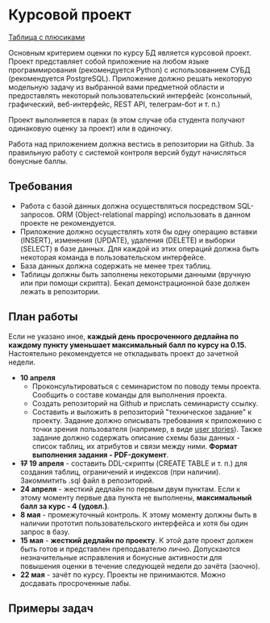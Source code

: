 # Курсовой проект
[Таблица с плюсиками](https://docs.google.com/spreadsheets/d/1MmmvPRWoErWg0IDz_nC2XWhfkpMHDL676z5YGyLAIHU/edit#gid=355741838)

Основным критерием оценки по курсу БД является курсовой проект. Проект представляет собой приложение на любом языке программирования (рекомендуется Python) с использованием СУБД (рекомендуется PostgreSQL). Приложение должно решать некоторую модельную задачу из выбранной вами предметной области и предоставлять некоторый пользовательский интерфейс (консольный, графический, веб-интерфейс, REST API, телеграм-бот и т. п.)

Проект выполняется в парах (в этом случае оба студента получают одинаковую оценку за проект) или в одиночку.

Работа над приложением должна вестись в репозитории на Github. За правильную работу с системой контроля версий будут начисляться бонусные баллы.

## Требования
* Работа с базой данных должна осуществляться посредством SQL-запросов. ORM (Object-relational mapping) использовать в данном проекте не рекомендуется.
* Приложение должно осуществлять хотя бы одну операцию вставки (INSERT), изменения (UPDATE), удаления (DELETE) и выборки (SELECT) в базе данных. Для каждой из этих операций должна быть некоторая команда в пользовательском интерфейсе.
* База данных должна содержать не менее трех таблиц.
* Таблицы должны быть заполнены некоторыми данными (вручную или при помощи скрипта). Бекап демонстрационной базе должен лежать в репозитории.

## План работы
Если не указано иное, **каждый день просроченного дедлайна по каждому пункту уменьшает максимальный балл по курсу на 0.15.** Настоятельно рекомендуется не откладывать проект до зачетной недели.

* **10 апреля**
  * Проконсультироваться с семинаристом по поводу темы проекта. Сообщить о составе команды для выполнения проекта.
  * Создать репозиторий на Github и прислать семинаристу ссылку.
  * Составить и выложить в репозиторий "техническое задание" к проекту. Задание должно описывать требования к приложению с точки зрения пользователя (например, в виде [user stories](https://en.wikipedia.org/wiki/User_story)). Также задание должно содержать описание схемы базы данных - список таблиц, их атрибутов и связи между ними. **Формат выполнения задания - PDF-документ**.
* **<s>17</s> 19 апреля** - составить DDL-скрипты (CREATE TABLE и т. п.) для создания таблиц, ограничений и индексов (при наличии). Закоммитить .sql файл в репозиторий.
* **24 апреля** - жесткий дедлайн по первым двум пунктам. Если к этому моменту первые два пункта не выполнены, **максимальный балл за курс - 4 (удовл.)**.
* **8 мая** - промежуточный контроль. К этому моменту должны быть в наличии прототип пользовательского интерфейса и хотя бы один запрос в базу.
* **15 мая** - **жесткий дедлайн по проекту**. К этой дате проект должен быть готов и представлен преподавателю лично. Допускаются незначительные исправления и бонусные активности для повышения оценки в течение следующей недели до зачёта (заочно).
* **22 мая** - зачёт по курсу. Проекты не принимаются. Можно досдавать просроченные лабы.

## Примеры задач
